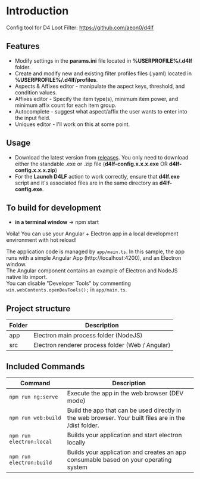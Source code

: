 
# Introduction

Config tool for D4 Loot Filter: https://github.com/aeon0/d4lf


## Features
- Modify settings in the **params.ini** file located in **%USERPROFILE%/.d4lf** folder.
- Create and modify new and existing filter profiles files (.yaml) located in **%USERPROFILE%/.d4lf/profiles**.
- Aspects & Affixes editor - manipulate the aspect keys, threshold, and condition values.
- Affixes editor - Specify the item type(s), minimum item power, and minimum affix count for each item group.
- Autocomplete - suggest what aspect/affix the user wants to enter into the input field.
- Uniques editor - I'll work on this at some point.

## Usage
- Download the latest version from [releases](https://github.com/kvo189/d4lf-config/releases). You only need to download either the standable .exe or .zip file (**d4lf-config.x.x.x.exe** OR **d4lf-config.x.x.x.zip**)
- For the **Launch D4LF** action to work correctly, ensure that **d4lf.exe** script and it's associated files are in the same directory as **d4lf-config.exe**.


## To build for development

- **in a terminal window** -> npm start

Voila! You can use your Angular + Electron app in a local development environment with hot reload!

The application code is managed by `app/main.ts`. In this sample, the app runs with a simple Angular App (http://localhost:4200), and an Electron window. \
The Angular component contains an example of Electron and NodeJS native lib import. \
You can disable "Developer Tools" by commenting `win.webContents.openDevTools();` in `app/main.ts`.

## Project structure

| Folder | Description                                      |
|--------|--------------------------------------------------|
| app    | Electron main process folder (NodeJS)            |
| src    | Electron renderer process folder (Web / Angular) |

## Included Commands

| Command                  | Description                                                                                           |
|--------------------------|-------------------------------------------------------------------------------------------------------|
| `npm run ng:serve`       | Execute the app in the web browser (DEV mode)                                                         |
| `npm run web:build`      | Build the app that can be used directly in the web browser. Your built files are in the /dist folder. |
| `npm run electron:local` | Builds your application and start electron locally                                                    |
| `npm run electron:build` | Builds your application and creates an app consumable based on your operating system                  |



